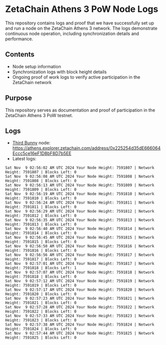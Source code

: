 # ZetaChain Athens 3 PoW Node Logs
This repository contains logs and proof that we have successfully set up and run a node on the ZetaChain Athens 3 network. The logs demonstrate continuous node operation, including synchronization details and performance.

## Contents
- Node setup information
- Synchronization logs with block height details
- Ongoing proof of work logs to verify active participation in the ZetaChain network

## Purpose
This repository serves as documentation and proof of participation in the ZetaChain Athens 3 PoW testnet.

## Logs

- [Third Bunny](https://thirdbunny.xyz/) node: https://athens.explorer.zetachain.com/address/0x225254d35dE666064Eccc5ce16eF1D8bF8D7b5EE
- Latest logs:
```
Sat Nov  9 02:56:02 AM UTC 2024 Your Node Height: 7591807 | Network Height: 7591807 | Blocks Left: 0
Sat Nov  9 02:56:08 AM UTC 2024 Your Node Height: 7591808 | Network Height: 7591808 | Blocks Left: 0
Sat Nov  9 02:56:13 AM UTC 2024 Your Node Height: 7591809 | Network Height: 7591809 | Blocks Left: 0
Sat Nov  9 02:56:19 AM UTC 2024 Your Node Height: 7591810 | Network Height: 7591810 | Blocks Left: 0
Sat Nov  9 02:56:24 AM UTC 2024 Your Node Height: 7591811 | Network Height: 7591811 | Blocks Left: 0
Sat Nov  9 02:56:29 AM UTC 2024 Your Node Height: 7591812 | Network Height: 7591812 | Blocks Left: 0
Sat Nov  9 02:56:35 AM UTC 2024 Your Node Height: 7591813 | Network Height: 7591813 | Blocks Left: 0
Sat Nov  9 02:56:40 AM UTC 2024 Your Node Height: 7591814 | Network Height: 7591814 | Blocks Left: 0
Sat Nov  9 02:56:45 AM UTC 2024 Your Node Height: 7591815 | Network Height: 7591815 | Blocks Left: 0
Sat Nov  9 02:56:50 AM UTC 2024 Your Node Height: 7591816 | Network Height: 7591816 | Blocks Left: 0
Sat Nov  9 02:56:56 AM UTC 2024 Your Node Height: 7591817 | Network Height: 7591817 | Blocks Left: 0
Sat Nov  9 02:57:01 AM UTC 2024 Your Node Height: 7591817 | Network Height: 7591818 | Blocks Left: 1
Sat Nov  9 02:57:07 AM UTC 2024 Your Node Height: 7591818 | Network Height: 7591818 | Blocks Left: 0
Sat Nov  9 02:57:12 AM UTC 2024 Your Node Height: 7591819 | Network Height: 7591819 | Blocks Left: 0
Sat Nov  9 02:57:17 AM UTC 2024 Your Node Height: 7591820 | Network Height: 7591820 | Blocks Left: 0
Sat Nov  9 02:57:23 AM UTC 2024 Your Node Height: 7591821 | Network Height: 7591821 | Blocks Left: 0
Sat Nov  9 02:57:28 AM UTC 2024 Your Node Height: 7591822 | Network Height: 7591822 | Blocks Left: 0
Sat Nov  9 02:57:33 AM UTC 2024 Your Node Height: 7591823 | Network Height: 7591823 | Blocks Left: 0
Sat Nov  9 02:57:38 AM UTC 2024 Your Node Height: 7591824 | Network Height: 7591824 | Blocks Left: 0
Sat Nov  9 02:57:44 AM UTC 2024 Your Node Height: 7591825 | Network Height: 7591825 | Blocks Left: 0
```

